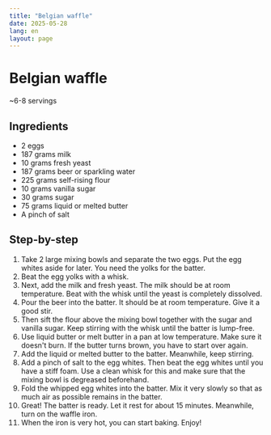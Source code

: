 ```yaml
---
title: "Belgian waffle"
date: 2025-05-28
lang: en
layout: page
---
```

# Belgian waffle

~6-8 servings

## Ingredients

* 2 eggs
* 187 grams milk
* 10 grams fresh yeast
* 187 grams beer or sparkling water
* 225 grams self-rising flour
* 10 grams vanilla sugar
* 30 grams sugar
* 75 grams liquid or melted butter
* A pinch of salt

## Step-by-step

1. Take 2 large mixing bowls and separate the two eggs. Put the egg whites aside for later. You need the yolks for the batter.
2. Beat the egg yolks with a whisk.
3. Next, add the milk and fresh yeast. The milk should be at room temperature. Beat with the whisk until the yeast is completely dissolved.
4. Pour the beer into the batter. It should be at room temperature. Give it a good stir.
5. Then sift the flour above the mixing bowl together with the sugar and vanilla sugar. Keep stirring with the whisk until the batter is lump-free.
6. Use liquid butter or melt butter in a pan at low temperature. Make sure it doesn't burn. If the butter turns brown, you have to start over again.
7. Add the liquid or melted butter to the batter. Meanwhile, keep stirring.
8. Add a pinch of salt to the egg whites. Then beat the egg whites until you have a stiff foam. Use a clean whisk for this and make sure that the mixing bowl is degreased beforehand.
9. Fold the whipped egg whites into the batter. Mix it very slowly so that as much air as possible remains in the batter.
10. Great! The batter is ready. Let it rest for about 15 minutes. Meanwhile, turn on the waffle iron.
11. When the iron is very hot, you can start baking. Enjoy!

